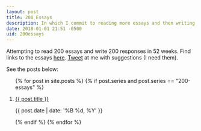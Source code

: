 ```yaml
---
layout: post
title: 200 Essays
description: In which I commit to reading more essays and then writing about them.
date: 2018-01-01 21:51 -0500
uid: 200essays
---
```

<div>
    <p>Attempting to read 200 essays and write 200 responses in 52 weeks. Find links to the essays <a href="https://docs.google.com/spreadsheets/d/1TV0BHvKXcsAeVzIfUON7zVkkmC_gkMfu3ufNPSqv6ds/edit?usp=sharing" target="_blank">here</a>. <a href="https://twitter.com/unfollowjoshshi" target="_blank">Tweet</a> at me with suggestions (I need them).</p>
    <p>See the posts below:</p>
    <ol reversed>
    {% for post in site.posts %}
        {% if post.series and post.series == "200-essays" %}
            <li>
                <p class="post-title"><a href="{{ post.url }}">{{ post.title }}</a></p>
                <p class="post-date">{{ post.date | date: '%B %d, %Y' }}</p>
            </li>
        {% endif %}
    {% endfor %}
    </ol>
</div>